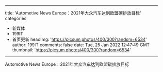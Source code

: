 
---
title: 'Automotive News Europe：2021年大众汽车达到欧盟碳排放目标'
categories: 
 - 新媒体
 - 199IT
 - 首页更新
headimg: 'https://picsum.photos/400/300?random=6534'
author: 199IT
comments: false
date: Tue, 25 Jan 2022 12:47:49 GMT
thumbnail: 'https://picsum.photos/400/300?random=6534'
---

<div>   
Automotive News Europe：2021年大众汽车达到欧盟碳排放目标  
</div>
            